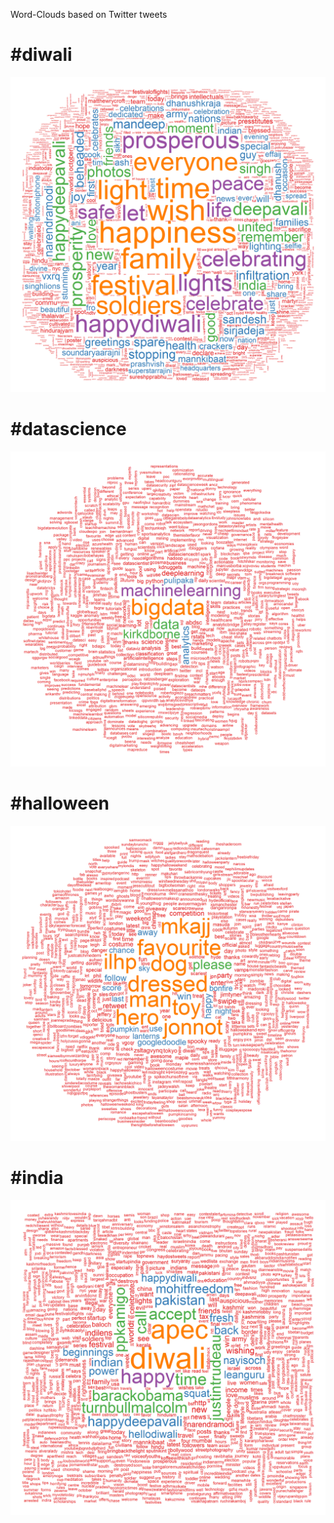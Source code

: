 Word-Clouds based on Twitter tweets

# #diwali

![alt_text](https://github.com/puneeth019/twitteR_scrape/blob/master/%23Diwali.png "#diwali")

# #datascience

![alt_text](https://github.com/puneeth019/twitteR_scrape/blob/master/%23datascience.png "#datascience")

# #halloween

![alt_text](https://github.com/puneeth019/twitteR_scrape/blob/master/%23halloween.png "#halloween")

# #india

![alt_text](https://github.com/puneeth019/twitteR_scrape/blob/master/%23india.png "#india")
